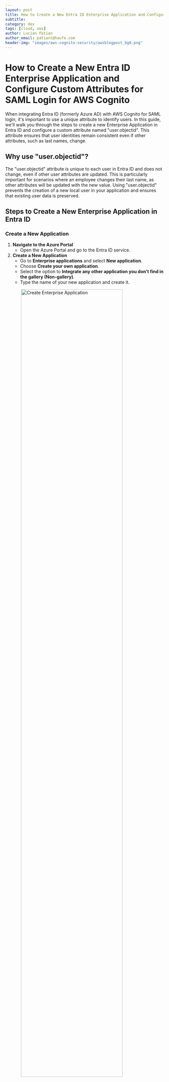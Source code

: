 ```yaml
---
layout: post
title: How to Create a New Entra ID Enterprise Application and Configure Custom Attributes for SAML Login for AWS Cognito 
subtitle:
category: dev
tags: [cloud, aws]
author: Lucian Patian
author_email: patianl@haufe.com
header-img: "images/aws-cognito-security/awsblogpost_bg8.png"
---
```


# How to Create a New Entra ID Enterprise Application and Configure Custom Attributes for SAML Login for AWS Cognito

When integrating Entra ID (formerly Azure AD) with AWS Cognito for SAML login, it's important to use a unique attribute to identify users. In this guide, we'll walk you through the steps to create a new Enterprise Application in Entra ID and configure a custom attribute named "user.objectid". This attribute ensures that user identities remain consistent even if other attributes, such as last names, change.

## Why use "user.objectid"?
The "user.objectid" attribute is unique to each user in Entra ID and does not change, even if other user attributes are updated. This is particularly important for scenarios where an employee changes their last name, as other attributes will be updated with the new value. Using "user.objectid" prevents the creation of a new local user in your application and ensures that existing user data is preserved.

## Steps to Create a New Enterprise Application in Entra ID

### Create a New Application
1. **Navigate to the Azure Portal**
    * Open the Azure Portal and go to the Entra ID service.
2. **Create a New Application**
    * Go to **Enterprise applications** and select **New application**.
    * Choose **Create your own application**.
    * Select the option to **Integrate any other application you don’t find in the gallery (Non-gallery)**.
    * Type the name of your new application and create it.

<a href="/images/entra_cognito/create_ent_app.png" target="_blank">
    <img src="/images/entra_cognito/create_ent_app.png" alt="Create Enterprise Application" style="width: 80%; display: block; margin: 0 auto;">
</a>

### Configure Single Sign-On (SSO) login
Create the connection between Entra ID and your application by setting the login URL and the identity of your application.

1. **Select Single Sign-On Method**
    * In your Enterprise application, select the **Single Sign-On** option from the left menu.
    * Click on **SAML** as the single sign-on method.

2. **Edit Basic SAML Configuration**
    * Edit the **Basic SAML Configuration**.
    * Add the **Identifier (Entity ID)** and **Reply URL (Assertion Consumer Service URL)**.
        * The **Identifier (Entity ID)** should follow the format: urn:amazon:cognito:sp:"Cognito_userpool_ID".
        * The **Reply URL (Assertion Consumer Service URL)** should follow the format: https://Cognito_domain_URL/saml2/idpresponse.
        * **Save the changes** to the Basic SAML Configuration.

<a href="/images/entra_cognito/saml_sso_config.png" target="_blank">
    <img src="/images/entra_cognito/saml_sso_config.png" alt="SAML SSO Configuration" style="width: 85%; display: block; margin: 0 auto;">
</a>

### Configure the User Access for SSO login
Assign the users and groups that should have permissions to log in to your application.

1. **Assign Users and Groups**
    * Select the **Users and groups** option from the Enterprise application options.
    * Click on **Add user/group**.
    * Select the users and/or groups who should have access to your application.
    * Confirm your selections and save.

<a href="/images/entra_cognito/sso_add_users.png" target="_blank">
    <img src="/images/entra_cognito/sso_add_users.png" alt="Add Users for SSO" style="width: 85%; display: block; margin: 0 auto;">
</a>

### 4. Configure User Attributes & Claims for SSO Login

Configure which Entra ID attributes should be used to log in to your application.

<ol>
    <li><strong>Edit User Attributes & Claims</strong>
        <ul>
            <li>From the <strong>Single Sign-On</strong> option for your Enterprise application, edit the <strong>User Attributes & Claims</strong>.</li>
        </ul>
        <a href="/images/entra_cognito/sso_attributes_claims.png" target="_blank">
            <img src="/images/entra_cognito/sso_attributes_claims.png" alt="User Attributes and Claims" style="width: 85%; display: block; margin: 0 auto;">
        </a>
    </li>
    <li><strong>Set Unique User Identifier</strong>
        <ul>
            <li>Select the <strong>Unique User Identifier (Name ID)</strong> claim to edit it.</li>
            <li>In the <strong>Source attribute</strong>, set the value to <code>user.objectid</code>.</li>
        </ul>
        <a href="/images/entra_cognito/sso_object_id_claim.png" target="_blank">
            <img src="/images/entra_cognito/sso_object_id_claim.png" alt="Set Object ID Claim" style="width: 85%; display: block; margin: 0 auto;">
        </a>
    </li>
    <li><strong>Save the Changes</strong>
        <ul>
            <li>Save the changes.</li>
        </ul>
    </li>
</ol>

## Update the AWS Cognito userpool
Once you have defined all the claim mappings on the Entra ID side, it is time to connect the dots on AWS's side.

### Retrieve SAML Federation Metadata
This is the intermediate step between configuring Entra ID and Cognito.
1. Get the Federation Metadata URL
    * In your Entra ID Enterprise application, navigate to the Single Sign-On section.
    * Locate the App Federation Metadata Url.
    * Copy this URL, as it will be needed in AWS Cognito.

<a href="/images/entra_cognito/sso_metadata_url.png" target="_blank">
    <img src="/images/entra_cognito/sso_metadata_url.png" alt="Federation Metadata URL" style="width: 85%; display: block; margin: 0 auto;">
</a>

### Enable the IdP
After all configurations are done on Entra ID side, you need to update the configuration in Cognito.
1. **Enable the IdP**
    * In AWS Cognito, select the **User Pool** and go to the **Sign-in experience** tab.
    * Under the **Federated identity provider sign-in** section, click on **Add identity provider**.
    * Select the **SAML** type.
    * Enter a name under **Provider name**.
    * Under **Identifiers**, add the **IdpIdentifier** value.
    * Use the recommended setting **Require SP-initiated SAML assertions** for the **IdP-initiated SAML sign-in** setting.
    * Enter the metadata document endpoint URL saved previously.

<a href="/images/entra_cognito/sso_cognito_saml_config.png" target="_blank">
    <img src="/images/entra_cognito/sso_cognito_saml_config.png" alt="Cognito SAML Configuration" style="width: 85%; display: block; margin: 0 auto;">
</a>

This is a better solution than uploading the XML file because Cognito refreshes the metadata every 6 hours or before the metadata expires. This way, you don’t have to manually refresh the metadata XML every time the Entra ID SSL certificates expire or any other change occurs on the Entra ID side that would impact the federation authentication.


### Configure Attribute Mapping
Configure the attributes that are stored in Entra ID and are mapped via the SAML schema in AWS Cognito. Here is a copy-and-paste friendly table for easier usage:

| SAML Attribute | User Pool Attribute | 
|-------------|-------------|
| http://schemas.xmlsoap.org/ws/2005/05/identity/claims/upn | Profile
| http://schemas.xmlsoap.org/claims/CommonName | Preferred User Name
| http://schemas.xmlsoap.org/ws/2005/05/identity/claims/givenname | Given Name
| http://schemas.xmlsoap.org/ws/2005/05/identity/claims/surname | Family Name
| http://schemas.xmlsoap.org/ws/2005/05/identity/claims/emailaddress | Email

<a href="/images/entra_cognito/sso_cognito_attributes.png" target="_blank">
    <img src="/images/entra_cognito/sso_cognito_attributes.png" alt="Cognito Attribute Mapping" style="width: 85%; display: block; margin: 0 auto;">
</a>

### Enable the External IdP for App Clients
Now that you have an IdP using the Entra ID configuration, you need to assign it to your application created in the Cognito userpool.
1. **Enable the IdP for App Clients**
    * In AWS Cognito, navigate to the **App integration** tab, **App client list** section.
    * Select the App client you want to configure and edit the **Hosted UI** section.
    * From the **Identity providers** dropdown, select your newly created IdP (e.g., EntraID) and save the changes.

### Test the Configuration

* Click on the **View Hosted UI** button to quickly test your changes

### Final Steps
After a user has successfully authenticated via the external IdP, it will automatically be created in your Cognito userpool with the "Enabled" status. The confirmation status will be set to EXTERNAL_PROVIDER.

The user attribute **identities** will store the metadata relating to the external IdP that “owns” this identity. This includes the user’s ID in the external IdP’s attribute, in our case, the "Identifier (Entity ID)".

<a href="/images/entra_cognito/sso_cognito_identities.png" target="_blank">
    <img src="/images/entra_cognito/sso_cognito_identities.png" alt="Cognito Identities" style="width: 85%; display: block; margin: 0 auto;">
</a>

These fields will be updated on each successful authentication, so you can rely on the fact that the fields you receive via JWT attributes will be up-to-date.

### Conclusion
By following these steps, you will have a fully functioning solution offering federated authentication with an external Entra ID. This setup ensures that user identities remain consistent and up-to-date, even when user attributes change.
